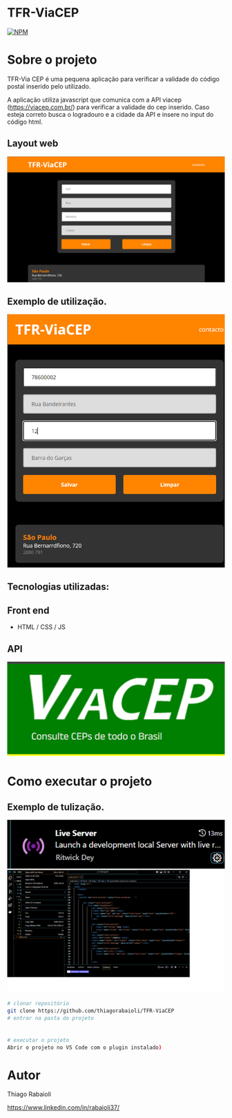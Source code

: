 # TFR-ViaCEP
[![NPM](https://img.shields.io/npm/l/react)](https://github.com/thiagorabaioli/TFR-ViaCEP/blob/main/LICENSE) 

# Sobre o projeto

TFR-Via CEP é uma pequena aplicação para verificar a validade do código postal inserido pelo utilizado.



A aplicação utiliza javascript que comunica com a API viacep  (https://viacep.com.br/) para verificar a validade do cep inserido. Caso esteja correto busca o logradouro e a cidade da API e insere no input do código html.

## Layout web
![viacep 1](https://github.com/thiagorabaioli/assets/blob/main/TFR-ViaCEP/img/print1.PNG)

## Exemplo de utilização.

![viacep 2](https://github.com/thiagorabaioli/assets/blob/main/TFR-ViaCEP/img/print2.PNG)


## Tecnologias utilizadas:

## Front end
- HTML / CSS / JS 

## API

![viacep 3](https://github.com/thiagorabaioli/assets/blob/main/TFR-ViaCEP/img/viacepapi.PNG)


# Como executar o projeto

## Exemplo de tulização.
![viacep 4](https://github.com/thiagorabaioli/assets/blob/main/TFR-ViaCEP/img/liveserver.PNG)
![viacep 5](https://github.com/thiagorabaioli/assets/blob/main/TFR-ViaCEP/img/liveserver2.png)

```bash
# clonar repositório
git clone https://github.com/thiagorabaioli/TFR-ViaCEP
# entrar na pasta do projeto


# executar o projeto
Abrir o projeto no VS Code com o plugin instalado)
```


# Autor

Thiago Rabaioli

https://www.linkedin.com/in/rabaioli37/

